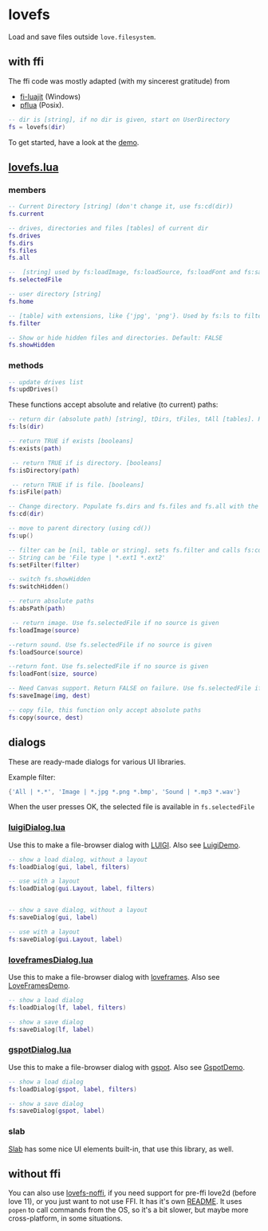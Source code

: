 # lovefs

Load and save files outside `love.filesystem`.

## with ffi

The ffi code was mostly adapted (with my sincerest gratitude) from

* [fi-luajit](https://github.com/nyfair/fi-luajit) (Windows)
* [pflua](https://github.com/Igalia/pflua) (Posix).

```lua
-- dir is [string], if no dir is given, start on UserDirectory
fs = lovefs(dir)
```

To get started, have a look at the [demo](LoveFramesDemo.love).

## [lovefs.lua](lovefs/lovefs.lua)

### members

```lua
-- Current Directory [string] (don't change it, use fs:cd(dir))
fs.current

-- drives, directories and files [tables] of current dir
fs.drives
fs.dirs
fs.files
fs.all

--  [string] used by fs:loadImage, fs:loadSource, fs:loadFont and fs:saveImage if no source is given
fs.selectedFile

-- user directory [string]
fs.home

-- [table] with extensions, like {'jpg', 'png'}. Used by fs:ls to filter files. Don't forget to NIL!
fs.filter

-- Show or hide hidden files and directories. Default: FALSE
fs.showHidden
```

### methods

```lua
-- update drives list
fs:updDrives() 
```

These functions accept absolute and relative (to current) paths:

```lua
-- return dir (absolute path) [string], tDirs, tFiles, tAll [tables]. Return FALSE if dir don't exist. Alias: fs:dir(dir)
fs:ls(dir)

-- return TRUE if exists [booleans]
fs:exists(path)

 -- return TRUE if is directory. [booleans]
fs:isDirectory(path)

 -- return TRUE if is file. [booleans]
fs:isFile(path)

-- Change directory. Populate fs.dirs and fs.files and fs.all with the new directory contents. Return TRUE if successful
fs:cd(dir)

-- move to parent directory (using cd())
fs:up()

-- filter can be [nil, table or string]. sets fs.filter and calls fs:cd().
-- String can be 'File type | *.ext1 *.ext2'
fs:setFilter(filter) 

-- switch fs.showHidden
fs:switchHidden()

-- return absolute paths
fs:absPath(path)

 -- return image. Use fs.selectedFile if no source is given
fs:loadImage(source)

--return sound. Use fs.selectedFile if no source is given
fs:loadSource(source) 

--return font. Use fs.selectedFile if no source is given
fs:loadFont(size, source) 

-- Need Canvas support. Return FALSE on failure. Use fs.selectedFile if no source is given
fs:saveImage(img, dest) 

-- copy file, this function only accept absolute paths
fs:copy(source, dest) 
```


## dialogs

These are ready-made dialogs for various UI libraries.

Example filter:

```lua
{'All | *.*', 'Image | *.jpg *.png *.bmp', 'Sound | *.mp3 *.wav'}
```

When the user presses OK, the selected file is available in `fs.selectedFile`

### [luigiDialog.lua](lovefs/luigiDialog.lua)

Use this to make a file-browser dialog with [LUIGI](https://love2d.org/wiki/LUIGI). Also see [LuigiDemo](LuigiDemo).

```lua
-- show a load dialog, without a layout
fs:loadDialog(gui, label, filters)

-- use with a layout
fs:loadDialog(gui.Layout, label, filters)


-- show a save dialog, without a layout
fs:saveDialog(gui, label)

-- use with a layout
fs:saveDialog(gui.Layout, label)
```

### [loveframesDialog.lua](lovefs/loveframesDialog.lua)

Use this to make a file-browser dialog with [loveframes](https://github.com/linux-man/LoveFrames). Also see [LoveFramesDemo](LoveFramesDemo).


```lua
-- show a load dialog
fs:loadDialog(lf, label, filters)

-- show a save dialog
fs:saveDialog(lf, label)
```

### [gspotDialog.lua](lovefs/gspotDialog.lua)

Use this to make a file-browser dialog with [gspot](https://notabug.org/pgimeno/Gspot). Also see [GspotDemo](GspotDemo).

```lua
-- show a load dialog
fs:loadDialog(gspot, label, filters)

-- show a save dialog
fs:saveDialog(gspot, label)
```

### slab

[Slab](https://github.com/coding-jackalope/Slab) has some nice UI elements built-in, that use this library, as well.

## without ffi

You can also use [lovefs-noffi](./lovefs-noffi), if you need support for pre-ffi love2d (before love 11), or you just want to not use FFI. It has it's own [README](lovefs-noffi/README.md). It uses `popen` to call commands from the OS, so it's a bit slower, but maybe more cross-platform, in some situations.
